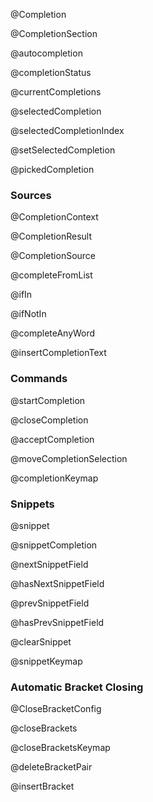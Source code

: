 @Completion

@CompletionSection

@autocompletion

@completionStatus

@currentCompletions

@selectedCompletion

@selectedCompletionIndex

@setSelectedCompletion

@pickedCompletion

### Sources

@CompletionContext

@CompletionResult

@CompletionSource

@completeFromList

@ifIn

@ifNotIn

@completeAnyWord

@insertCompletionText

### Commands

@startCompletion

@closeCompletion

@acceptCompletion

@moveCompletionSelection

@completionKeymap

### Snippets

@snippet

@snippetCompletion

@nextSnippetField

@hasNextSnippetField

@prevSnippetField

@hasPrevSnippetField

@clearSnippet

@snippetKeymap

### Automatic Bracket Closing

@CloseBracketConfig

@closeBrackets

@closeBracketsKeymap

@deleteBracketPair

@insertBracket
